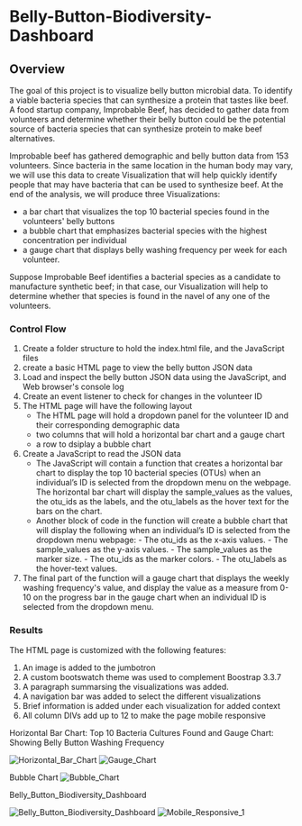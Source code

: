 # Belly-Button-Biodiversity-Dashboard
## Overview
The goal of this project is to visualize belly button microbial data. To identify a viable bacteria species that can synthesize a protein that tastes like beef. A food startup company, Improbable Beef, has decided to gather data from volunteers and determine whether their belly button could be the potential source of bacteria species that can synthesize protein to make beef alternatives. 

Improbable beef has gathered demographic and belly button data from 153 volunteers. Since bacteria in the same location in the human body may vary, we will use this data to create Visualization that will help quickly identify people that may have bacteria that can be used to synthesize beef. At the end of the analysis, we will produce three Visualizations:
- a bar chart that visualizes the top 10 bacterial species found in the volunteers' belly buttons
- a bubble chart that emphasizes bacterial species with the highest concentration per individual
- a gauge chart that displays belly washing frequency per week for each volunteer. 
      

Suppose Improbable Beef identifies a bacterial species as a candidate to manufacture synthetic beef; in that case, our Visualization will help to determine whether that species is found in the navel of any one of the volunteers.

### Control Flow
1.  Create a folder structure to hold the index.html file, and the JavaScript files
2.  create a basic HTML page to view the belly button JSON data
3.  Load and inspect the belly button JSON data using the JavaScript, and Web browser's console log
4.  Create an event listener to check for changes in the volunteer ID
5.  The HTML page will have the following layout
      - The HTML page will hold a dropdown panel for the volunteer ID and their corresponding demographic data
      - two columns that will hold a horizontal bar chart and a gauge chart
      - a row to dsiplay a bubble chart
6.  Create a JavaScript to read the JSON data     
      - The JavaScript will contain a function that creates a horizontal bar chart to display the top 10 bacterial species (OTUs) when an individual’s ID is selected from the dropdown menu on the webpage. The horizontal bar chart will display the sample_values as the values, the otu_ids as the labels, and the otu_labels as the hover text for the bars on the chart.
      - Another block of code in the function will create a bubble chart that will display the following when an individual’s ID is selected from the dropdown menu webpage:
            - The otu_ids as the x-axis values.
            - The sample_values as the y-axis values.
            - The sample_values as the marker size.
            - The otu_ids as the marker colors.
            - The otu_labels as the hover-text values. 
7.  The final part of the function will a gauge chart that displays the weekly washing frequency's value, and display the value as a measure from 0-10 on the progress bar in the gauge chart when an individual ID is selected from the dropdown menu.

### Results
The HTML page is customized with the following features:
1. An image is added to the jumbotron
2. A custom bootswatch theme was used to complement Boostrap 3.3.7
3. A paragraph summarsing the visualizations was added.
4. A navigation bar was added to select the different visualizations
5. Brief information is added under each visualization for added context
6. All column DIVs add up to 12 to make the page mobile responsive

Horizontal Bar Chart: Top 10 Bacteria Cultures Found and Gauge Chart: Showing Belly Button Washing Frequency

![Horizontal_Bar_Chart](https://user-images.githubusercontent.com/67847583/125715296-1601304c-1f35-44f9-91f2-b22f110e48e1.png)
![Gauge_Chart](https://user-images.githubusercontent.com/67847583/125715302-07b0500e-fb82-481f-af11-6fcdf499d5cf.png)

Bubble Chart
![Bubble_Chart](https://user-images.githubusercontent.com/67847583/125714843-03f74d67-1c74-457f-ab4f-7e5721bd09d4.png)

Belly_Button_Biodiversity_Dashboard

![Belly_Button_Biodiversity_Dashboard](https://user-images.githubusercontent.com/67847583/125714893-ffe32cc1-5e29-4bcb-9031-412ab1f67bc3.png)
![Mobile_Responsive_1](https://user-images.githubusercontent.com/67847583/125840144-12766f86-9b56-4a13-a7f1-a138296ce507.jpg)
